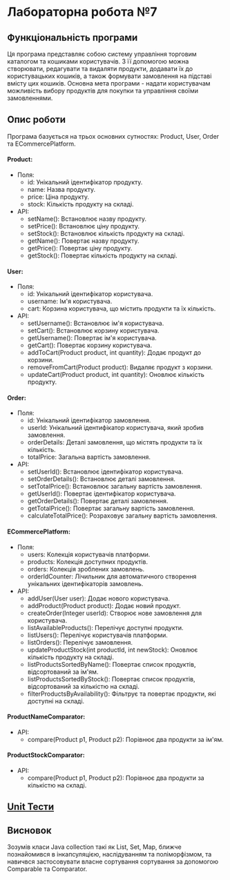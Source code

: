 # Лабораторна робота №7

## Функціональність програми

Ця програма представляє собою систему управління торговим каталогом та кошиками користувачів. З її допомогою можна створювати, редагувати та видаляти продукти, додавати їх до користувацьких кошиків, а також формувати замовлення на підставі вмісту цих кошиків. Основна мета програми - надати користувачам можливість вибору продуктів для покупки та управління своїми замовленнями.

## Опис роботи

Програма базується на трьох основних сутностях: Product, User, Order та ECommercePlatform.

#### Product:
- Поля:
  - id: Унікальний ідентифікатор продукту.
  - name: Назва продукту.
  - price: Ціна продукту.
  - stock: Кількість продукту на складі.
- API:
  - setName(): Встановлює назву продукту.
  - setPrice(): Встановлює ціну продукту.
  - setStock(): Встановлює кількість продукту на складі.
  - getName(): Повертає назву продукту.
  - getPrice(): Повертає ціну продукту.
  - getStock(): Повертає кількість продукту на складі.
#### User:
- Поля:
  - id: Унікальний ідентифікатор користувача.
  - username: Ім'я користувача.
  - cart: Корзина користувача, що містить продукти та їх кількість.
- API:
  - setUsername(): Встановлює ім'я користувача.
  - setCart(): Встановлює корзину користувача.
  - getUsername(): Повертає ім'я користувача.
  - getCart(): Повертає корзину користувача.
  - addToCart(Product product, int quantity): Додає продукт до корзини.
  - removeFromCart(Product product): Видаляє продукт з корзини.
  - updateCart(Product product, int quantity): Оновлює кількість продукту.
#### Order:
- Поля:
  - id: Унікальний ідентифікатор замовлення.
  - userId: Унікальний ідентифікатор користувача, який зробив замовлення.
  - orderDetails: Деталі замовлення, що містять продукти та їх кількість.
  - totalPrice: Загальна вартість замовлення.
- API:
  - setUserId(): Встановлює ідентифікатор користувача.
  - setOrderDetails(): Встановлює деталі замовлення.
  - setTotalPrice(): Встановлює загальну вартість замовлення.
  - getUserId(): Повертає ідентифікатор користувача.
  - getOrderDetails(): Повертає деталі замовлення.
  - getTotalPrice(): Повертає загальну вартість замовлення.
  - calculateTotalPrice(): Розраховує загальну вартість замовлення.

#### ECommercePlatform:
- Поля:
  - users: Колекція користувачів платформи.
  - products: Колекція доступних продуктів.
  - orders: Колекція зроблених замовлень.
  - orderIdCounter: Лічильник для автоматичного створення унікальних ідентифікаторів замовлень.
- API:
  - addUser(User user): Додає нового користувача.
  - addProduct(Product product): Додає новий продукт.
  - createOrder(Integer userId): Створює нове замовлення для користувача.
  - listAvailableProducts(): Перелічує доступні продукти.
  - listUsers(): Перелічує користувачів платформи.
  - listOrders(): Перелічує замовлення.
  - updateProductStock(int productId, int newStock): Оновлює кількість продукту на складі.
  - listProductsSortedByName(): Повертає список продуктів, відсортований за ім'ям.
  - listProductsSortedByStock(): Повертає список продуктів, відсортований за кількістю на складі.
  - filterProductsByAvailability(): Фільтрує та повертає продукти, які доступні на складі.

#### ProductNameComparator:
- API:
  - compare(Product p1, Product p2): Порівнює два продукти за ім'ям.
#### ProductStockComparator:
- API:
  - compare(Product p1, Product p2): Порівнює два продукти за кількістю на складі.

## [Unit Тести](../../../../../test/java/org/university/lab7/README.md)

## Висновок
Зозумів класи Java collection такі як List, Set, Map, ближче познайомився в інкапсуляцією, наслідуванням та поліморфізмом, та навичвся застосовувати власне сортування сортування за допомогою Comparable та Comparator.
